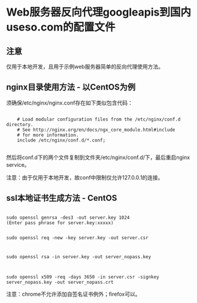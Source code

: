 Web服务器反向代理googleapis到国内useso.com的配置文件
======

## 注意

仅用于本地开发，且用于示例web服务器简单的反向代理使用方法。

## nginx目录使用方法 - 以CentOS为例

须确保/etc/nginx/nginx.conf存在如下类似包含代码：

<code>
    # Load modular configuration files from the /etc/nginx/conf.d directory.
    # See http://nginx.org/en/docs/ngx_core_module.html#include
    # for more information.
    include /etc/nginx/conf.d/*.conf;
    
</code>

然后将conf.d下的两个文件复制到文件夹/etc/nginx/conf.d/下，最后重启nginx service。

注意：由于仅用于本地开发，故conf中限制仅允许127.0.0.1的连接。

## ssl本地证书生成方法 - CentOS

<code>
sudo openssl genrsa -des3 -out server.key 1024
(Enter pass phrase for server.key:xxxxx)

sudo openssl  req -new -key server.key -out server.csr

sudo openssl rsa -in server.key  -out server_nopass.key

sudo openssl x509 -req -days 3650 -in server.csr -signkey server_nopass.key -out server_nopass.crt
</code>

注意：chrome不允许添加自签名证书例外；firefox可以。
